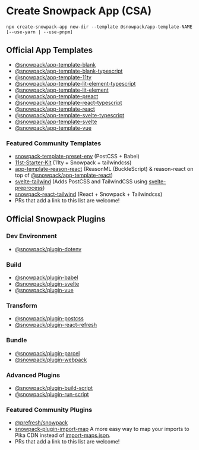 # Create Snowpack App (CSA)

```
npx create-snowpack-app new-dir --template @snowpack/app-template-NAME [--use-yarn | --use-pnpm]
```

## Official App Templates

- [@snowpack/app-template-blank](../@snowpack/app-template-blank)
- [@snowpack/app-template-blank-typescript](../@snowpack/app-template-blank-typescript)
- [@snowpack/app-template-11ty](../@snowpack/app-template-11ty)
- [@snowpack/app-template-lit-element-typescript](../@snowpack/app-template-lit-element-typescript)
- [@snowpack/app-template-lit-element](../@snowpack/app-template-lit-element)
- [@snowpack/app-template-preact](../@snowpack/app-template-preact)
- [@snowpack/app-template-react-typescript](../@snowpack/app-template-react-typescript)
- [@snowpack/app-template-react](../@snowpack/app-template-react)
- [@snowpack/app-template-svelte-typescript](../@snowpack/app-template-svelte-typescript)
- [@snowpack/app-template-svelte](../@snowpack/app-template-svelte)
- [@snowpack/app-template-vue](../@snowpack/app-template-vue)

### Featured Community Templates

- [snowpack-template-preset-env](https://github.com/argyleink/snowpack-template-preset-env) (PostCSS + Babel)
- [11st-Starter-Kit](https://github.com/stefanfrede/11st-starter-kit) (11ty +
  Snowpack + tailwindcss)
- [app-template-reason-react](https://github.com/jihchi/app-template-reason-react) (ReasonML (BuckleScript) & reason-react on top of [@snowpack/app-template-react](/templates/app-template-react))
- [svelte-tailwind](https://github.com/agneym/svelte-tailwind-snowpack) (Adds PostCSS and TailwindCSS using [svelte-preprocess](https://github.com/sveltejs/svelte-preprocess))
- [snowpack-react-tailwind](https://github.com/mrkldshv/snowpack-react-tailwind) (React + Snowpack + Tailwindcss)
- PRs that add a link to this list are welcome!

## Official Snowpack Plugins

### Dev Environment

- [@snowpack/plugin-dotenv](../@snowpack/plugin-dotenv)

### Build

- [@snowpack/plugin-babel](../@snowpack/plugin-babel)
- [@snowpack/plugin-svelte](../@snowpack/plugin-svelte)
- [@snowpack/plugin-vue](../@snowpack/plugin-vue)

### Transform

- [@snowpack/plugin-postcss](../@snowpack/plugin-postcss)
- [@snowpack/plugin-react-refresh](../@snowpack/plugin-react-refresh)

### Bundle

- [@snowpack/plugin-parcel](../@snowpack/plugin-parcel)
- [@snowpack/plugin-webpack](../@snowpack/plugin-webpack)

### Advanced Plugins

- [@snowpack/plugin-build-script](../@snowpack/plugin-build-script)
- [@snowpack/plugin-run-script](../@snowpack/plugin-run-script)

### Featured Community Plugins

- [@prefresh/snowpack](https://github.com/JoviDeCroock/prefresh)
- [snowpack-plugin-import-map](https://github.com/zhoukekestar/snowpack-plugin-import-map) A more easy way to map your imports to Pika CDN instead of [import-maps.json](https://github.com/WICG/import-maps).
- PRs that add a link to this list are welcome!
